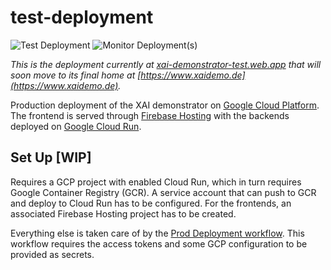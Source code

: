 # test-deployment
![Test Deployment](https://github.com/XAI-Demonstrator/xai-demonstrator/workflows/Prod%20Deployment/badge.svg)
![Monitor Deployment(s)](https://github.com/XAI-Demonstrator/template-service/workflows/Monitor%20Deployment(s)/badge.svg)

_This is the deployment currently at [xai-demonstrator-test.web.app](http://xai-demonstrator-test.web.app/) 
that will soon move to its final home at [https://www.xaidemo.de](https://www.xaidemo.de)._

Production deployment of the XAI demonstrator on [Google Cloud Platform](https://cloud.google.com).
The frontend is served through [Firebase Hosting](https://firebase.google.com/docs/hosting/)
with the backends deployed on [Google Cloud Run](https://cloud.google.com/run/).

## Set Up [WIP]

Requires a GCP project with enabled Cloud Run, which in turn requires Google Container Registry (GCR).
A service account that can push to GCR and deploy to Cloud Run has to be configured.
For the frontends, an associated Firebase Hosting project has to be created.

Everything else is taken care of by the [Prod Deployment workflow](../../.github/workflows/prod-deployment.yml).
This workflow requires the access tokens and some GCP configuration to be provided as secrets.
